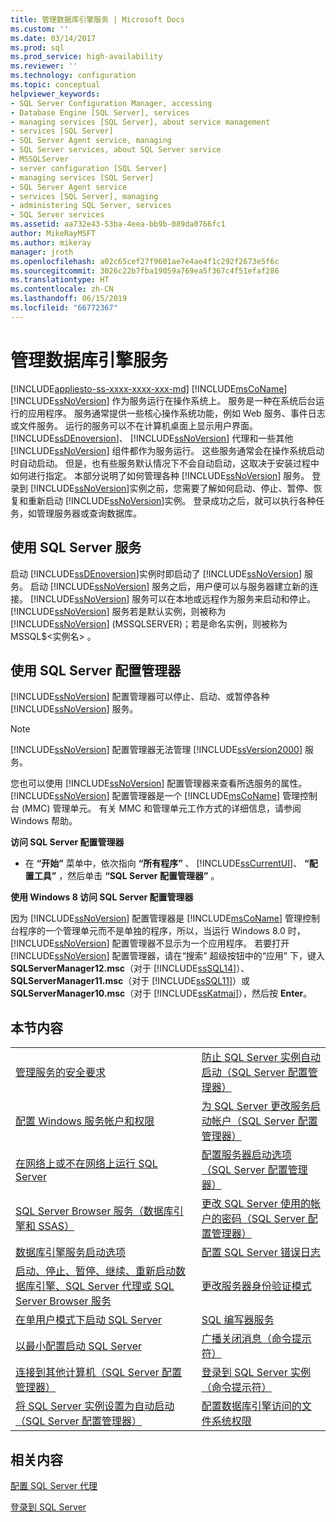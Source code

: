 ```yaml
---
title: 管理数据库引擎服务 | Microsoft Docs
ms.custom: ''
ms.date: 03/14/2017
ms.prod: sql
ms.prod_service: high-availability
ms.reviewer: ''
ms.technology: configuration
ms.topic: conceptual
helpviewer_keywords:
- SQL Server Configuration Manager, accessing
- Database Engine [SQL Server], services
- managing services [SQL Server], about service management
- services [SQL Server]
- SQL Server Agent service, managing
- SQL Server services, about SQL Server service
- MSSQLServer
- server configuration [SQL Server]
- managing services [SQL Server]
- SQL Server Agent service
- services [SQL Server], managing
- administering SQL Server, services
- SQL Server services
ms.assetid: aa732e43-53ba-4eea-bb9b-089da0766fc1
author: MikeRayMSFT
ms.author: mikeray
manager: jroth
ms.openlocfilehash: a02c65cef27f9601ae7e4ae4f1c292f2673e5f6c
ms.sourcegitcommit: 3026c22b7fba19059a769ea5f367c4f51efaf286
ms.translationtype: HT
ms.contentlocale: zh-CN
ms.lasthandoff: 06/15/2019
ms.locfileid: "66772367"
---
```

# <a name="manage-the-database-engine-services"></a>管理数据库引擎服务
[!INCLUDE[appliesto-ss-xxxx-xxxx-xxx-md](../../includes/appliesto-ss-xxxx-xxxx-xxx-md.md)]
  [!INCLUDE[msCoName](../../includes/msconame-md.md)] [!INCLUDE[ssNoVersion](../../includes/ssnoversion-md.md)] 作为服务运行在操作系统上。 服务是一种在系统后台运行的应用程序。 服务通常提供一些核心操作系统功能，例如 Web 服务、事件日志或文件服务。 运行的服务可以不在计算机桌面上显示用户界面。 [!INCLUDE[ssDEnoversion](../../includes/ssdenoversion-md.md)]、 [!INCLUDE[ssNoVersion](../../includes/ssnoversion-md.md)] 代理和一些其他 [!INCLUDE[ssNoVersion](../../includes/ssnoversion-md.md)] 组件都作为服务运行。 这些服务通常会在操作系统启动时自动启动。 但是，也有些服务默认情况下不会自动启动，这取决于安装过程中如何进行指定。 本部分说明了如何管理各种 [!INCLUDE[ssNoVersion](../../includes/ssnoversion-md.md)] 服务。 登录到 [!INCLUDE[ssNoVersion](../../includes/ssnoversion-md.md)]实例之前，您需要了解如何启动、停止、暂停、恢复和重新启动 [!INCLUDE[ssNoVersion](../../includes/ssnoversion-md.md)]实例。 登录成功之后，就可以执行各种任务，如管理服务器或查询数据库。  
  
## <a name="using-the-sql-server-service"></a>使用 SQL Server 服务  
 启动 [!INCLUDE[ssDEnoversion](../../includes/ssdenoversion-md.md)]实例时即启动了 [!INCLUDE[ssNoVersion](../../includes/ssnoversion-md.md)] 服务。 启动 [!INCLUDE[ssNoVersion](../../includes/ssnoversion-md.md)] 服务之后，用户便可以与服务器建立新的连接。 [!INCLUDE[ssNoVersion](../../includes/ssnoversion-md.md)] 服务可以在本地或远程作为服务来启动和停止。 [!INCLUDE[ssNoVersion](../../includes/ssnoversion-md.md)] 服务若是默认实例，则被称为 [!INCLUDE[ssNoVersion](../../includes/ssnoversion-md.md)] (MSSQLSERVER)；若是命名实例，则被称为 MSSQL$\<实例名>  。  
  
## <a name="using-sql-server-configuration-manager"></a>使用 SQL Server 配置管理器  
 [!INCLUDE[ssNoVersion](../../includes/ssnoversion-md.md)] 配置管理器可以停止、启动、或暂停各种 [!INCLUDE[ssNoVersion](../../includes/ssnoversion-md.md)] 服务。  
  
> [!NOTE]  
>  [!INCLUDE[ssNoVersion](../../includes/ssnoversion-md.md)] 配置管理器无法管理 [!INCLUDE[ssVersion2000](../../includes/ssversion2000-md.md)] 服务。  
  
 您也可以使用 [!INCLUDE[ssNoVersion](../../includes/ssnoversion-md.md)] 配置管理器来查看所选服务的属性。 [!INCLUDE[ssNoVersion](../../includes/ssnoversion-md.md)] 配置管理器是一个 [!INCLUDE[msCoName](../../includes/msconame-md.md)] 管理控制台 (MMC) 管理单元。 有关 MMC 和管理单元工作方式的详细信息，请参阅 Windows 帮助。  
  
 **访问 SQL Server 配置管理器**  
  
-   在 **“开始”** 菜单中，依次指向 **“所有程序”** 、 [!INCLUDE[ssCurrentUI](../../includes/sscurrentui-md.md)]、 **“配置工具”** ，然后单击 **“SQL Server 配置管理器”** 。  
  
 **使用 Windows 8 访问 SQL Server 配置管理器**  
  
 因为 [!INCLUDE[ssNoVersion](../../includes/ssnoversion-md.md)] 配置管理器是 [!INCLUDE[msCoName](../../includes/msconame-md.md)] 管理控制台程序的一个管理单元而不是单独的程序，所以，当运行 Windows 8.0 时， [!INCLUDE[ssNoVersion](../../includes/ssnoversion-md.md)] 配置管理器不显示为一个应用程序。 若要打开 [!INCLUDE[ssNoVersion](../../includes/ssnoversion-md.md)] 配置管理器，请在“搜索”  超级按钮中的“应用”  下，键入 **SQLServerManager12.msc**（对于 [!INCLUDE[ssSQL14](../../includes/sssql14-md.md)]）、**SQLServerManager11.msc**（对于 [!INCLUDE[ssSQL11](../../includes/sssql11-md.md)]）或 **SQLServerManager10.msc**（对于 [!INCLUDE[ssKatmai](../../includes/sskatmai-md.md)]），然后按 **Enter**。  
  
## <a name="in-this-section"></a>本节内容  
  
|||  
|-|-|  
|[管理服务的安全要求](../../database-engine/configure-windows/security-requirements-for-managing-services.md)|[防止 SQL Server 实例自动启动（SQL Server 配置管理器）](../../database-engine/configure-windows/scm-services-prevent-automatic-startup-of-an-instance.md)|  
|[配置 Windows 服务帐户和权限](../../database-engine/configure-windows/configure-windows-service-accounts-and-permissions.md)|[为 SQL Server 更改服务启动帐户（SQL Server 配置管理器）](../../database-engine/configure-windows/scm-services-change-the-service-startup-account.md)|  
|[在网络上或不在网络上运行 SQL Server](../../database-engine/configure-windows/run-sql-server-with-or-without-a-network.md)|[配置服务器启动选项（SQL Server 配置管理器）](../../database-engine/configure-windows/scm-services-configure-server-startup-options.md)|  
|[SQL Server Browser 服务（数据库引擎和 SSAS）](../../database-engine/configure-windows/sql-server-browser-service-database-engine-and-ssas.md)|[更改 SQL Server 使用的帐户的密码（SQL Server 配置管理器）](../../database-engine/configure-windows/scm-services-change-the-password-of-the-accounts-used.md)|  
|[数据库引擎服务启动选项](../../database-engine/configure-windows/database-engine-service-startup-options.md)|[配置 SQL Server 错误日志](../../database-engine/configure-windows/scm-services-configure-sql-server-error-logs.md)|  
|[启动、停止、暂停、继续、重新启动数据库引擎、SQL Server 代理或 SQL Server Browser 服务](../../database-engine/configure-windows/start-stop-pause-resume-restart-sql-server-services.md)|[更改服务器身份验证模式](../../database-engine/configure-windows/change-server-authentication-mode.md)|  
|[在单用户模式下启动 SQL Server](../../database-engine/configure-windows/start-sql-server-in-single-user-mode.md)|[SQL 编写器服务](../../database-engine/configure-windows/sql-writer-service.md)|  
|[以最小配置启动 SQL Server](../../database-engine/configure-windows/start-sql-server-with-minimal-configuration.md)|[广播关闭消息（命令提示符）](../../database-engine/configure-windows/broadcast-a-shutdown-message-command-prompt.md)|  
|[连接到其他计算机（SQL Server 配置管理器）](../../database-engine/configure-windows/scm-services-connect-to-another-computer.md)|[登录到 SQL Server 实例（命令提示符）](../../database-engine/configure-windows/log-in-to-an-instance-of-sql-server-command-prompt.md)|  
|[将 SQL Server 实例设置为自动启动（SQL Server 配置管理器）](../../database-engine/configure-windows/scm-services-set-an-instance-to-start-automatically.md)|[配置数据库引擎访问的文件系统权限](../../database-engine/configure-windows/configure-file-system-permissions-for-database-engine-access.md)|  
  
## <a name="related-content"></a>相关内容  
 [配置 SQL Server 代理](../../ssms/agent/configure-sql-server-agent.md)  
  
 [登录到 SQL Server](../../database-engine/configure-windows/logging-in-to-sql-server.md)  
  
  
